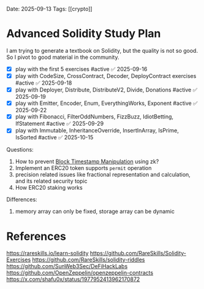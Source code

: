 Date: 2025-09-13
Tags: [[crypto]]

# Advanced Solidity Study Plan

I am trying to generate a textbook on Solidity, but the quality is not so good. 
So I pivot to good material in the community.

- [x] play with the first 5 exercises #active ✅ 2025-09-16
- [x] play with CodeSize, CrossContract, Decoder, DeployContract exercises #active ✅ 2025-09-18
- [x] play with Deployer, Distribute, DistributeV2, Divide, Donations #active ✅ 2025-09-19
- [x] play with Emitter, Encoder, Enum, EverythingWorks, Exponent #active ✅ 2025-09-22
- [x] play with Fibonacci, FilterOddNumbers, FizzBuzz, IdiotBetting, IfStatement #active ✅ 2025-09-29
- [x] play with Immutable, InheritanceOverride, InsertInArray, IsPrime, IsSorted #active ✅ 2025-10-15

Questions:
1. How to prevent [Block Timestamp Manipulation](https://solidity-by-example.org/hacks/block-timestamp-manipulation/) using zk?
2. Implement an ERC20 token supports  `permit` operation
3. precision related issues like fractional representation and calculation, and its related security topic
4. How ERC20 staking works

Differences:
1. memory array can only be fixed, storage array can be dynamic
# References
https://rareskills.io/learn-solidity
https://github.com/RareSkills/Solidity-Exercises
https://github.com/RareSkills/solidity-riddles
https://github.com/SunWeb3Sec/DeFiHackLabs
https://github.com/OpenZeppelin/openzeppelin-contracts
https://x.com/shafu0x/status/1977952413962170872